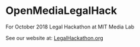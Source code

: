 # OpenMediaLegalHack
For October 2018 Legal Hackathon at MIT Media Lab

See our website at: [LegalHackathon.org](http://legalhackathon.org)
